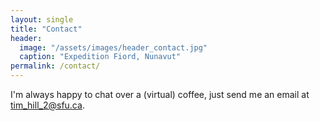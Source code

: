 ```yaml
---
layout: single
title: "Contact"
header:
  image: "/assets/images/header_contact.jpg"
  caption: "Expedition Fiord, Nunavut"
permalink: /contact/
---
```


I'm always happy to chat over a (virtual) coffee, just send me an email at [tim_hill_2@sfu.ca](mailto:tim_hill_2@sfu.ca).


